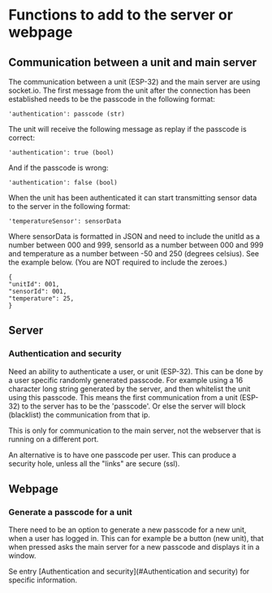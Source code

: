 # Functions to add to the server or webpage
## Communication between a unit and main server
The communication between a unit (ESP-32) and the main server are using socket.io. 
The first message from the unit after the connection has been established needs to be the passcode in the following format:
       
    'authentication': passcode (str)

The unit will receive the following message as replay if the passcode is correct:

    'authentication': true (bool)

And if the passcode is wrong:

    'authentication': false (bool)
    
When the unit has  been authenticated it can start transmitting sensor data to the server in the following format:

    'temperatureSensor': sensorData
    
Where sensorData is formatted in JSON and need to include the unitId as a number between 000 and 999, 
sensorId as a number between 000 and 999 and 
temperature as a number between -50 and 250 (degrees celsius). 
See the example below. (You are NOT required to include the zeroes.)

    {
    "unitId": 001,
    "sensorId": 001,
    "temperature": 25,
    }
    
    
## Server

### Authentication and security
Need an ability to authenticate a user, or unit (ESP-32). This can be done by a user specific randomly generated passcode. 
For example using a 16 character long string generated by the server, and then whitelist the unit using this passcode. 
This means the first communication from a unit (ESP-32) to the server has to be the 'passcode'. Or else the server will block (blacklist) the communication from that ip. 

This is only for communication to the main server, not the webserver that is running on a different port.   

An alternative is to have one passcode per user. This can produce a security hole, unless all the "links" are secure (ssl).
## Webpage

### Generate a passcode for a unit
There need to be an option to generate a new passcode for a new unit, when a user has logged in.
This can for example be a button (new unit), that when pressed asks the main server for a new passcode and displays it in a window.
 
Se entry [Authentication and security](#Authentication and security) for specific information.
 
